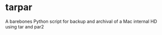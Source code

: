 tarpar
======

A barebones Python script for backup and archival of a Mac internal HD using tar and par2
